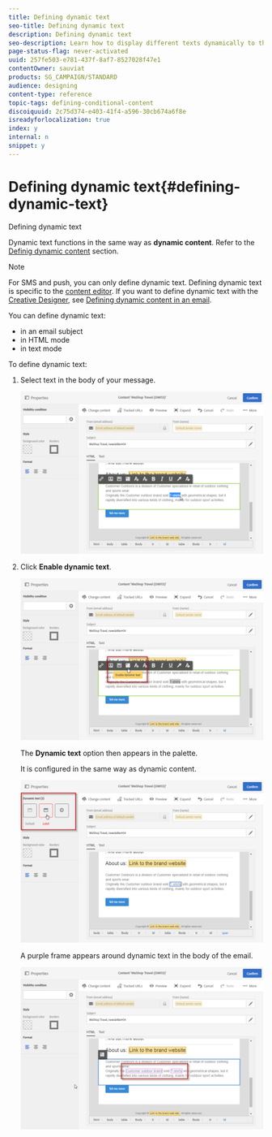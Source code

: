 ```yaml
---
title: Defining dynamic text
seo-title: Defining dynamic text
description: Defining dynamic text
seo-description: Learn how to display different texts dynamically to the user according to the conditions defined in Adobe Campaign.
page-status-flag: never-activated
uuid: 257fe503-e781-437f-8af7-8527028f47e1
contentOwner: sauviat
products: SG_CAMPAIGN/STANDARD
audience: designing
content-type: reference
topic-tags: defining-conditional-content
discoiquuid: 2c75d374-e403-41f4-a596-30cb674a6f8e
isreadyforlocalization: true
index: y
internal: n
snippet: y
---
```


# Defining dynamic text{#defining-dynamic-text}

Defining dynamic text

Dynamic text functions in the same way as **dynamic content**. Refer to the [Definig dynamic content](../../designing/using/defining-dynamic-content-in-an-email.md) section.

>[!NOTE]
>
>For SMS and push, you can only define dynamic text. Defining dynamic text is specific to the [content editor](../../designing/using/about-email-content-design.md#using-the-email-content-editor). If you want to define dynamic text with the [Creative Designer](../../designing/using/about-email-content-design.md#using-the-creative-designer), see [Defining dynamic content in an email](../../designing/using/defining-dynamic-content-in-an-email.md).

You can define dynamic text:

* in an email subject
* in HTML mode
* in text mode

To define dynamic text:

1. Select text in the body of your message.

   ![](assets/delivery_content_39.png)

1. Click **Enable dynamic text**.

   ![](assets/delivery_content_40.png)

   The **Dynamic text** option then appears in the palette.

   It is configured in the same way as dynamic content.

   ![](assets/delivery_content_41.png)

   A purple frame appears around dynamic text in the body of the email.

   ![](assets/delivery_content_42.png)

